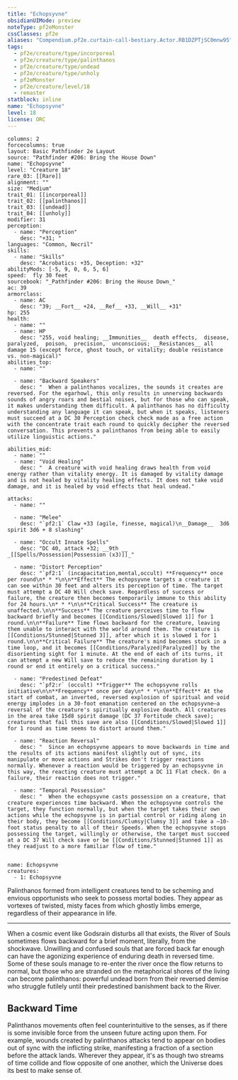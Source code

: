 ```yaml
---
title: "Echopsyvne"
obsidianUIMode: preview
noteType: pf2eMonster
cssClasses: pf2e
aliases: "Compendium.pf2e.curtain-call-bestiary.Actor.RB1DZPTjSC0mnw95" 
tags:
  - pf2e/creature/type/incorporeal
  - pf2e/creature/type/palinthanos
  - pf2e/creature/type/undead
  - pf2e/creature/type/unholy
  - pf2eMonster
  - pf2e/creature/level/18
  - remaster
statblock: inline
name: "Echopsyvne"
level: 18
license: ORC
---
```


```statblock
columns: 2
forcecolumns: true
layout: Basic Pathfinder 2e Layout
source: "Pathfinder #206: Bring the House Down"
name: "Echopsyvne"
level: "Creature 18"
rare_03: [[Rare]]
alignment: ""
size: "Medium"
trait_01: [[incorporeal]]
trait_02: [[palinthanos]]
trait_03: [[undead]]
trait_04: [[unholy]]
modifier: 31
perception:
  - name: "Perception"
    desc: "+31; "
languages: "Common, Necril"
skills:
  - name: "Skills"
    desc: "Acrobatics: +35, Deception: +32"
abilityMods: [-5, 9, 0, 6, 5, 6]
speed:  fly 30 feet
sourcebook: "_Pathfinder #206: Bring the House Down_"
ac: 39
armorclass:
  - name: AC
    desc: "39; __Fort__ +24, __Ref__ +33, __Will__ +31"
hp: 255
health:
  - name: ""
  - name: HP
    desc: "255, void healing; __Immunities__  death effects,  disease,  paralyzed,  poison,  precision,  unconscious; __Resistances__ all damage 15 (except force, ghost touch, or vitality; double resistance vs. non-magical)"
abilities_top:
  - name: ""

  - name: "Backward Speakers"
    desc: "  When a palinthanos vocalizes, the sounds it creates are reversed. For the egarhowl, this only results in unnerving backwards sounds of angry roars and bestial noises, but for those who can speak, it makes understanding them difficult. A palinthanos has no difficulty understanding any language it can speak, but when it speaks, listeners must succeed at a DC 30 Perception check check made as a free action with the concentrate trait each round to quickly decipher the reversed conversation. This prevents a palinthanos from being able to easily utilize linguistic actions."

abilities_mid:
  - name: ""
  - name: "Void Healing"
    desc: "  A creature with void healing draws health from void energy rather than vitality energy. It is damaged by vitality damage and is not healed by vitality healing effects. It does not take void damage, and it is healed by void effects that heal undead."

attacks:
  - name: ""

  - name: "Melee"
    desc: "`pf2:1` Claw +33 (agile, finesse, magical)\n__Damage__  3d6 spirit 3d6 + 8 slashing"

  - name: "Occult Innate Spells"
    desc: "DC 40, attack +32; __9th __  _[[Spells/Possession|Possession (x3)]]_"

  - name: "Distort Perception"
    desc: "`pf2:1` (incapacitation,mental,occult) **Frequency** once per round\n* * *\n\n**Effect** The echopsyvne targets a creature it can see within 30 feet and alters its perception of time. The target must attempt a DC 40 Will check save. Regardless of success or failure, the creature then becomes temporarily immune to this ability for 24 hours.\n* * *\n\n**Critical Success** The creature is unaffected.\n\n**Success** The creature perceives time to flow backward briefly and becomes [[Conditions/Slowed|Slowed 1]] for 1 round.\n\n**Failure** Time flows backward for the creature, leaving them unable to interact with the world around them. The creature is [[Conditions/Stunned|Stunned 3]], after which it is slowed 1 for 1 round.\n\n**Critical Failure** The creature's mind becomes stuck in a time loop, and it becomes [[Conditions/Paralyzed|Paralyzed]] by the disorienting sight for 1 minute. At the end of each of its turns, it can attempt a new Will save to reduce the remaining duration by 1 round or end it entirely on a critical success."

  - name: "Predestined Defeat"
    desc: "`pf2:r` (occult) **Trigger** The echopsyvne rolls initiative\n\n**Frequency** once per day\n* * *\n\n**Effect** At the start of combat, an inverted, reversed explosion of spiritual and void energy implodes in a 30-foot emanation centered on the echopsyvne—a reversal of the creature's spiritually explosive death. All creatures in the area take 15d8 spirit damage (DC 37 Fortitude check save); creatures that fail this save are also [[Conditions/Slowed|Slowed 1]] for 1 round as time seems to distort around them."

  - name: "Reaction Reversal"
    desc: "  Since an echopsyvne appears to move backwards in time and the results of its actions manifest slightly out of sync, its manipulate or move actions and Strikes don't trigger reactions normally. Whenever a reaction would be triggered by an echopsyvne in this way, the reacting creature must attempt a DC 11 Flat check. On a failure, their reaction does not trigger."

  - name: "Temporal Possession"
    desc: "  When the echopsyvne casts possession on a creature, that creature experiences time backward. When the echopsyvne controls the target, they function normally, but when the target takes their own actions while the echopsyvne is in partial control or riding along in their body, they become [[Conditions/Clumsy|Clumsy 3]] and take a –10-foot status penalty to all of their Speeds. When the echopsyvne stops possessing the target, willingly or otherwise, the target must succeed at a DC 37 Will check save or be [[Conditions/Stunned|Stunned 1]] as they readjust to a more familiar flow of time."
 
```

```encounter-table
name: Echopsyvne
creatures:
  - 1: Echopsyvne
```



Palinthanos formed from intelligent creatures tend to be scheming and envious opportunists who seek to possess mortal bodies. They appear as vortexes of twisted, misty faces from which ghostly limbs emerge, regardless of their appearance in life.

* * *

When a cosmic event like Godsrain disturbs all that exists, the River of Souls sometimes flows backward for a brief moment, literally, from the shockwave. Unwilling and confused souls that are forced back far enough can have the agonizing experience of enduring death in reversed time. Some of these souls manage to re-enter the river once the flow returns to normal, but those who are stranded on the metaphorical shores of the living can become palinthanos: powerful undead born from their reversed demise who struggle futilely until their predestined banishment back to the River.

## Backward Time

Palinthanos movements often feel counterintuitive to the senses, as if there is some invisible force from the unseen future acting upon them. For example, wounds created by palinthanos attacks tend to appear on bodies out of sync with the inflicting strike, manifesting a fraction of a section before the attack lands. Wherever they appear, it's as though two streams of time collide and flow opposite of one another, which the Universe does its best to make sense of.
